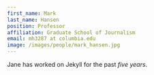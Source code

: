 ```yaml
---
first_name: Mark 
last_name: Hansen
position: Professor
affiliation: Graduate School of Journalism
email: mh3287 at columbia.edu
image: /images/people/mark_hansen.jpg
---
```

Jane has worked on Jekyll for the past *five years*.